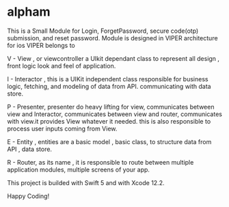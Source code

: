 # alpham

This is a Small Module for Login, ForgetPassword, secure code(otp) submission, and reset password.
Module is designed in VIPER architecture for ios 
VIPER belongs to 

V - View , or viewcontroller a UIkit dependant class to represent all design , front logic look and feel of application.

I - Interactor , this is a UIKit independent class responsible for business logic, fetching, and modeling of data from API. communicating with data store.

P - Presenter, presenter do heavy lifting for view, communicates between view and Interactor, communicates between view and router, communicates with view.it provides View whatever it needed. this is also responsible to process user inputs coming from View.

E - Entity , entities are a basic model , basic class, to structure data from API , data store.

R - Router, as its name , it is responsible to route between multiple application modules, multiple screens of your app.



This project is builded with Swift 5 and with Xcode 12.2.

Happy Coding!  
